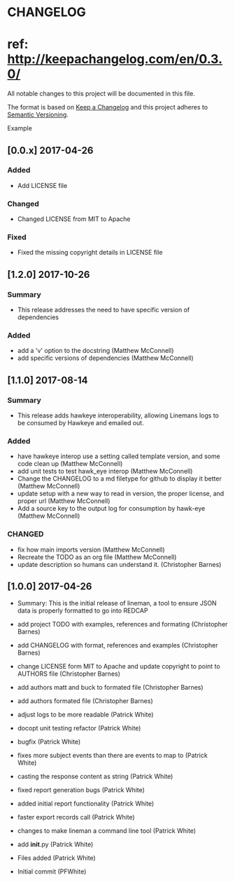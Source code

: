 # CHANGELOG
# ref: http://keepachangelog.com/en/0.3.0/
All notable changes to this project will be documented in this file.

The format is based on [Keep a Changelog](http://keepachangelog.com/)
and this project adheres to [Semantic Versioning](http://semver.org/).

Example
## [0.0.x] 2017-04-26
### Added
  - Add LICENSE file
### Changed
  - Changed LICENSE from MIT to Apache
### Fixed
  - Fixed the missing copyright details in LICENSE file

## [1.2.0] 2017-10-26
### Summary
  - This release addresses the need to have specific version of dependencies
### Added
  - add a 'v' option to the docstring (Matthew McConnell)
  - add specific versions of dependencies (Matthew McConnell)

## [1.1.0] 2017-08-14
### Summary
  - This release adds hawkeye interoperability, allowing Linemans logs to be consumed by Hawkeye and 
    emailed out.
### Added
  - have hawkeye interop use a setting called template version, and some code clean up (Matthew McConnell)
  - add unit tests to test hawk_eye interop (Matthew McConnell)
  - Change the CHANGELOG to a md filetype for github to display it better (Matthew McConnell)
  - update setup with a new way to read in version, the proper license, and proper url (Matthew McConnell)
  - Add a source key to the output log for consumption by hawk-eye (Matthew McConnell)

### CHANGED
  - fix how main imports version (Matthew McConnell)
  - Recreate the TODO as an org file (Matthew McConnell)
  - update description so humans can understand it. (Christopher Barnes)

## [1.0.0] 2017-04-26

 * Summary:
  This is the initial release of lineman, a tool to ensure JSON data is properly
  formatted to go into REDCAP  
 * add project TODO with examples, references and formating (Christopher Barnes)
 * add CHANGELOG with format, references and examples (Christopher Barnes)
 * change LICENSE form MIT to Apache and update copyright to point to AUTHORS file (Christopher Barnes)
 * add authors matt and buck to formated file (Christopher Barnes)
 * add authors formated file (Christopher Barnes)
 * adjust logs to be more readable (Patrick White)
 * docopt unit testing refactor (Patrick White)

 * bugfix (Patrick White)
 * fixes more subject events than there are events to map to (Patrick White)
 * casting the response content as string (Patrick White)
 * fixed report generation bugs (Patrick White)
 * added initial report functionality (Patrick White)
 * faster export records call (Patrick White)
 * changes to make lineman a command line tool (Patrick White)
 * add __init__.py (Patrick White)
 * Files added (Patrick White)
 * Initial commit (PFWhite)
